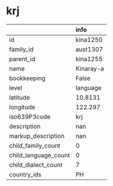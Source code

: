 # krj
|                      | info      |
|:---------------------|:----------|
| id                   | kina1250  |
| family_id            | aust1307  |
| parent_id            | kina1255  |
| name                 | Kinaray-a |
| bookkeeping          | False     |
| level                | language  |
| latitude             | 10.8131   |
| longitude            | 122.297   |
| iso639P3code         | krj       |
| description          | nan       |
| markup_description   | nan       |
| child_family_count   | 0         |
| child_language_count | 0         |
| child_dialect_count  | 7         |
| country_ids          | PH        |